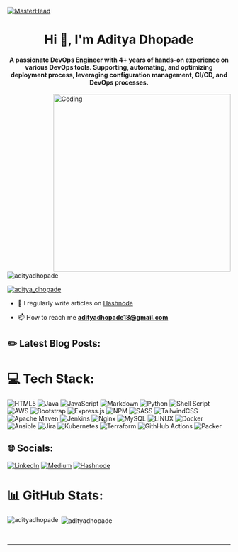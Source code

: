 [![MasterHead](https://ibagroupit.com/wp-content/uploads/2020/05/banner_1300-357_devops.png)](https://www.linkedin.com/in/aditya-dhopade-4a32231b/)

<h1 align="center">Hi 👋, I'm Aditya Dhopade</h1>
<h4 align="center">A passionate DevOps Engineer with 4+ years of hands-on experience on various DevOps tools. Supporting, automating, and optimizing deployment process, leveraging configuration management, CI/CD, and DevOps processes.</h4>

<img align="right" alt="Coding" width="400" src="https://miro.medium.com/v2/resize:fit:3000/1*mqv03KrlG5LK2XU1uV4LJg.gif">

<p align="left"> <img src="https://komarev.com/ghpvc/?username=adityadhopade&label=Profile%20views&color=0e75b6&style=flat" alt="adityadhopade" /> </p>

<p align="left"> <a href="https://twitter.com/aditya_dhopade" target="blank"><img src="https://img.shields.io/twitter/follow/aditya_dhopade?logo=twitter&style=for-the-badge" alt="aditya_dhopade" /></a> </p>

- 📝 I regularly write articles on [Hashnode](https://codemyworld.hashnode.dev/)

- 📫 How to reach me **adityadhopade18@gmail.com**

## &#9999;&#65039; Latest Blog Posts:

<!-- BLOG-POST-LIST:START -->
<!-- BLOG-POST-LIST:END -->

# 💻 Tech Stack:

![HTML5](https://img.shields.io/badge/html5-%23E34F26.svg?style=for-the-badge&logo=html5&logoColor=white) ![Java](https://img.shields.io/badge/java-%23ED8B00.svg?style=for-the-badge&logo=java&logoColor=white) ![JavaScript](https://img.shields.io/badge/javascript-%23323330.svg?style=for-the-badge&logo=javascript&logoColor=%23F7DF1E) ![Markdown](https://img.shields.io/badge/markdown-%23000000.svg?style=for-the-badge&logo=markdown&logoColor=white) ![Python](https://img.shields.io/badge/python-3670A0?style=for-the-badge&logo=python&logoColor=ffdd54) ![Shell Script](https://img.shields.io/badge/shell_script-%23121011.svg?style=for-the-badge&logo=gnu-bash&logoColor=white) ![AWS](https://img.shields.io/badge/AWS-%23FF9900.svg?style=for-the-badge&logo=amazon-aws&logoColor=white) ![Bootstrap](https://img.shields.io/badge/bootstrap-%23563D7C.svg?style=for-the-badge&logo=bootstrap&logoColor=white) ![Express.js](https://img.shields.io/badge/express.js-%23404d59.svg?style=for-the-badge&logo=express&logoColor=%2361DAFB) ![NPM](https://img.shields.io/badge/NPM-%23000000.svg?style=for-the-badge&logo=npm&logoColor=white) ![SASS](https://img.shields.io/badge/SASS-hotpink.svg?style=for-the-badge&logo=SASS&logoColor=white) ![TailwindCSS](https://img.shields.io/badge/tailwindcss-%2338B2AC.svg?style=for-the-badge&logo=tailwind-css&logoColor=white) ![Apache Maven](https://img.shields.io/badge/Apache%20Maven-C71A36?style=for-the-badge&logo=Apache%20Maven&logoColor=white) ![Jenkins](https://img.shields.io/badge/jenkins-%232C5263.svg?style=for-the-badge&logo=jenkins&logoColor=white) ![Nginx](https://img.shields.io/badge/nginx-%23009639.svg?style=for-the-badge&logo=nginx&logoColor=white) ![MySQL](https://img.shields.io/badge/mysql-%2300f.svg?style=for-the-badge&logo=mysql&logoColor=white) ![LINUX](https://img.shields.io/badge/Linux-FCC624?style=for-the-badge&logo=linux&logoColor=black) ![Docker](https://img.shields.io/badge/docker-%230db7ed.svg?style=for-the-badge&logo=docker&logoColor=white) ![Ansible](https://img.shields.io/badge/ansible-%231A1918.svg?style=for-the-badge&logo=ansible&logoColor=white) ![Jira](https://img.shields.io/badge/jira-%230A0FFF.svg?style=for-the-badge&logo=jira&logoColor=white) ![Kubernetes](https://img.shields.io/badge/kubernetes-%23326ce5.svg?style=for-the-badge&logo=kubernetes&logoColor=white) ![Terraform](https://img.shields.io/badge/terraform-%235835CC.svg?style=for-the-badge&logo=terraform&logoColor=white) ![GithHub Actions](https://img.shields.io/badge/Github%20Actions-%235835CC.svg?style=for-the-badge&logo=Github%20Actions&logoColor=white) ![Packer](https://img.shields.io/badge/Packer-%231A1918.svg?style=for-the-badge&logo=Packer&logoColor=white)

## 🌐 Socials:

[![LinkedIn](https://img.shields.io/badge/LinkedIn-%230077B5.svg?logo=linkedin&logoColor=white)](https://www.linkedin.com/in/aditya-dhopade-4a32231b/) [![Medium](https://img.shields.io/badge/Medium-12100E?logo=medium&logoColor=white)](https://medium.com/@adityadhopade18) [![Hashnode](https://img.shields.io/badge/Hashnode-12100E?logo=hashnode&logoColor=white)](https://codemyworld.hashnode.dev/)

# 📊 GitHub Stats:

<p><img align="left" src="https://github-readme-stats.vercel.app/api?username=adityadhopade&theme=dark&hide_border=false&include_all_commits=false&count_private=false" alt="adityadhopade" /></p>
<p>&nbsp;<img align="center" src="https://github-readme-stats.vercel.app/api/top-langs/?username=adityadhopade&theme=dark&hide_border=false&include_all_commits=false&count_private=false&layout=compact" alt="adityadhopade" /></p>
<br/>

---

